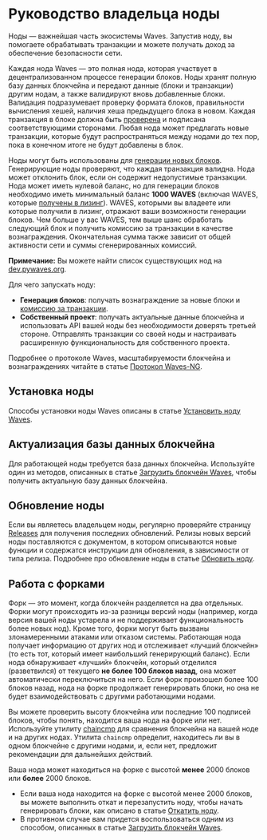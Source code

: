 # Руководство владельца ноды

Ноды — важнейшая часть экосистемы Waves. Запустив ноду, вы помогаете обрабатывать транзакции и можете получать доход за обеспечение безопасности сети.

Каждая нода Waves — это полная нода, которая участвует в децентрализованном процессе генерации блоков. Ноды хранят полную базу данных блокчейна и передают данные (блоки и транзакции) другим нодам, а также валидируют вновь добавленные блоки. Валидация подразумевает проверку формата блоков, правильности вычисления хешей, наличия хеша предыдущего блока в новом. Каждая транзакция в блоке должна быть [проверена](/ru/blockchain/transaction/transaction-validation) и подписана соответствующими сторонами. Любая нода может предлагать новые транзакции, которые будут распространяться между нодами до тех пор, пока в конечном итоге не будут добавлены в блок.

Ноды могут быть использованы для [генерации новых блоков](/ru/blockchain/mining). Генерирующие ноды проверяют, что каждая транзакция валидна. Нода может отклонить блок, если он содержит недопустимые транзакции. Нода может иметь нулевой баланс, но для генерации блоков необходимо иметь минимальный баланс **1000 WAVES** (включая WAVES, которые [получены в лизинг](/ru/blockchain/leasing)). WAVES, которыми вы владеете или которые получили в лизинг, отражают ваши возможности генерации блоков. Чем больше у вас WAVES, тем выше шанс обработать следующий блок и получить комиссию за транзакции в качестве вознаграждения. Окончательная сумма также зависит от общей активности сети и суммы сгенерированных комиссий.

**Примечание:** Вы можете найти список существующих нод на [dev.pywaves.org](http://dev.pywaves.org/generators/).

Для чего запускать ноду:

* **Генерация блоков**: получать вознаграждение за новые блоки и [комиссию за транзакции](/ru/blockchain/transaction/transaction-fee).
* **Собственный проект**: получать актуальные данные блокчейна и использовать API вашей ноды без необходимости доверять третьей стороне. Отправлять транзакции со своей ноды и настраивать расширенную функциональность для собственного проекта.

Подробнее о протоколе Waves, масштабируемости блокчейна и вознаграждениях читайте в статье [Протокол Waves-NG](/ru/blockchain/waves-protocol/waves-ng-protocol).

## Установка ноды

Способы установки ноды Waves описаны в статье [Установить ноду Waves](/ru/waves-node/how-to-install-a-node/how-to-install-a-node).

## Актуализация базы данных блокчейна

Для работающей ноды требуется база данных блокчейна. Используйте один из методов, описанных в статье [Загрузить блокчейн Waves](/ru/waves-node/options-for-getting-actual-blockchain), чтобы получить актуальную базу данных блокчейна.

## Обновление ноды

Если вы являетесь владельцем ноды, регулярно проверяйте страницу [Releases](https://github.com/wavesplatform/Waves/releases/) для получения последних обновлений. Релизы новых версий ноды поставляются с документом, в котором описываются новые функции и содержатся инструкции для обновления, в зависимости от типа релиза.
Подробнее про обновление ноды в статье [Обновить ноду](/ru/waves-node/upgrading).

## Работа с форками

Форк — это момент, когда блокчейн разделяется на два отдельных. Форки могут происходить из-за разницы версий ноды (например, когда версия вашей ноды устарела и не поддерживает функциональность более новых нод). Кроме того, форки могут быть вызваны злонамеренными атаками или отказом системы. Работающая нода получает информацию от других нод и отслеживает «лучший блокчейн» (то есть тот, который имеет наибольший генерирующий баланс). Если нода обнаруживает «лучший» блокчейн, который отделился (разветвился) от текущего **не более 100 блоков назад**, она может автоматически переключиться на него. Если форк произошел более 100 блоков назад, нода на форке продолжает генерировать блоки, но она не будет взаимодействовать с другими работающими нодами.

Вы можете проверить высоту блокчейна или последние 100 подписей блоков, чтобы понять, находится ваша нода на форке или нет. Используйте утилиту [chaincmp](https://github.com/wavesplatform/gowaves/releases/tag/v0.1.2) для сравнения блокчейна на вашей ноде и на других нодах. Утилита `сhaincmp` определит, находитесь ли вы в одном блокчейне с другими нодами, и, если нет, предложит рекомендации для дальнейших действий.

Ваша нода может находиться на форке с высотой **менее** 2000 блоков или **более** 2000 блоков.

* Если ваша нода находится на форке с высотой менее 2000 блоков, вы можете выполнить откат и перезапустить ноду, чтобы начать генерировать блоки, как описано в статье [Откатить ноду](/ru/waves-node/how-to-rollback-a-node).
* В противном случае вам придется воспользоваться одним из способом, описанных в статье [Загрузить блокчейн Waves](/ru/waves-node/options-for-getting-actual-blockchain).
